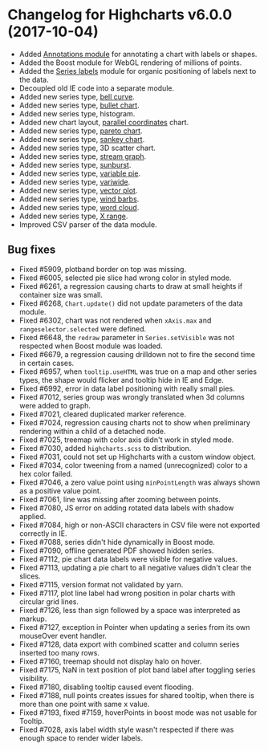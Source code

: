 # Changelog for Highcharts v6.0.0 (2017-10-04)
        
- Added [Annotations module](https://www.highcharts.com/docs/advanced-chart-features/annotations-module) for annotating a chart with labels or shapes.
- Added the Boost module for WebGL rendering of millions of points.
- Added the [Series labels](https://api.highcharts.com/highcharts/plotOptions.line.label) module for organic positioning of labels next to the data.
- Decoupled old IE code into a separate module.
- Added new series type, [bell curve](https://www.highcharts.com/docs/chart-and-series-types/bell-curve-series).
- Added new series type, [bullet chart](https://www.highcharts.com/docs/chart-and-series-types/bullet-chart).
- Added new series type, histogram.
- Added new chart layout, [parallel coordinates](https://www.highcharts.com/docs/chart-and-series-types/parallel-coordinates-chart) chart.
- Added new series type, [pareto chart](https://www.highcharts.com/docs/chart-and-series-types/pareto-chart).
- Added new series type, [sankey chart](https://www.highcharts.com/docs/chart-and-series-types/sankey-diagram).
- Added new series type, 3D scatter chart.
- Added new series type, [stream graph](https://www.highcharts.com/docs/chart-and-series-types/stream-graph).
- Added new series type, [sunburst](https://www.highcharts.com/docs/chart-and-series-types/sunburst-series).
- Added new series type, [variable pie](https://www.highcharts.com/docs/chart-and-series-types/variable-radius-pie-chart).
- Added new series type, [variwide](https://www.highcharts.com/docs/chart-and-series-types/variwide-chart).
- Added new series type, [vector plot](https://www.highcharts.com/docs/chart-and-series-types/vector-plot).
- Added new series type, [wind barbs](https://www.highcharts.com/docs/chart-and-series-types/wind-barbs-series).
- Added new series type, [word cloud](https://www.highcharts.com/docs/chart-and-series-types/word-cloud-series).
- Added new series type, [X range](https://www.highcharts.com/docs/chart-and-series-types/x-range-series).
- Improved CSV parser of the data module.

## Bug fixes
- Fixed #5909, plotband border on top was missing.
- Fixed #6005, selected pie slice had wrong color in styled mode.
- Fixed #6261, a regression causing charts to draw at small heights if container size was small.
- Fixed #6268, `Chart.update()` did not update parameters of the data module.
- Fixed #6302, chart was not rendered when `xAxis.max` and `rangeselector.selected` were defined.
- Fixed #6648, the `redraw` parameter in `Series.setVisible` was not respected when Boost module was loaded.
- Fixed #6679, a regression causing drilldown not to fire the second time in certain cases.
- Fixed #6957, when `tooltip.useHTML` was true on a map and other series types, the shape would flicker and tooltip hide in IE and Edge.
- Fixed #6992, error in data label positioning with really small pies.
- Fixed #7012, series group was wrongly translated when 3d columns were added to graph.
- Fixed #7021, cleared duplicated marker reference.
- Fixed #7024, regression causing charts not to show when preliminary rendering within a child of a detached node.
- Fixed #7025, treemap with color axis didn't work in styled mode.
- Fixed #7030, added `highcharts.scss` to distribution.
- Fixed #7031, could not set up Highcharts with a custom window object.
- Fixed #7034, color tweening from a named (unrecognized) color to a hex color failed.
- Fixed #7046, a zero value point using `minPointLength` was always shown as a positive value point.
- Fixed #7061, line was missing after zooming between points.
- Fixed #7080, JS error on adding rotated data labels with shadow applied.
- Fixed #7084, high or non-ASCII characters in CSV file were not exported correctly in IE.
- Fixed #7088, series didn't hide dynamically in Boost mode.
- Fixed #7090, offline generated PDF showed hidden series.
- Fixed #7112, pie chart data labels were visible for negative values.
- Fixed #7113, updating a pie chart to all negative values didn't clear the slices.
- Fixed #7115, version format not validated by yarn.
- Fixed #7117, plot line label had wrong position in polar charts with circular grid lines.
- Fixed #7126, less than sign followed by a space was interpreted as markup.
- Fixed #7127, exception in Pointer when updating a series from its own mouseOver event handler.
- Fixed #7128, data export with combined scatter and column series inserted too many rows.
- Fixed #7160, treemap should not display halo on hover.
- Fixed #7175, NaN in text position of plot band label after toggling series visibility.
- Fixed #7180, disabling tooltip caused event flooding.
- Fixed #7188, null points creates issues for shared tooltip, when there is more than one point with same x value.
- Fixed #7193, fixed #7159, hoverPoints in boost mode was not usable for Tooltip.
- Fixed #7028, axis label width style wasn't respected if there was enough space to render wider labels.